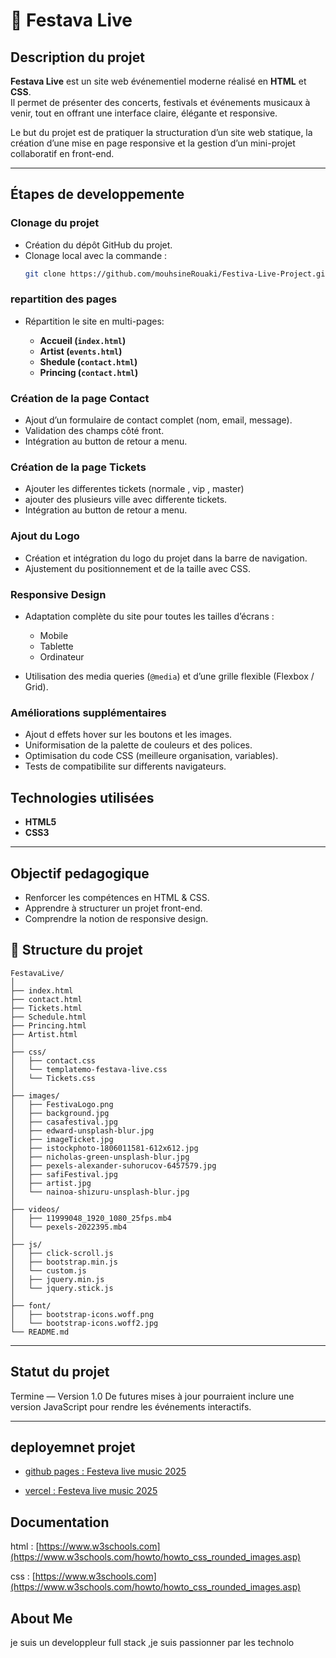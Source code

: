# 🎉 Festava Live

##  Description du projet
**Festava Live** est un site web événementiel moderne réalisé en **HTML** et **CSS**.  
Il permet de présenter des concerts, festivals et événements musicaux à venir, tout en offrant une interface claire, élégante et responsive.

Le but du projet est de pratiquer la structuration d’un site web statique, la création d’une mise en page responsive et la gestion d’un mini-projet collaboratif en front-end.

---

##  Étapes de developpemente

###  Clonage du projet
- Création du dépôt GitHub du projet.  
- Clonage local avec la commande :  
  ```bash
  git clone https://github.com/mouhsineRouaki/Festiva-Live-Project.git

###  repartition des pages

* Répartition le site en multi-pages:

  * **Accueil (`index.html`)**
  * **Artist (`events.html`)**
  * **Shedule (`contact.html`)**
  * **Princing (`contact.html`)**

###  Création de la page **Contact**

* Ajout d’un formulaire de contact complet (nom, email, message).
* Validation des champs côté front.
* Intégration au button de retour a menu.

###  Création de la page **Tickets**

* Ajouter les differentes tickets (normale , vip , master)
* ajouter des plusieurs ville avec differente tickets.
* Intégration au button de retour a menu.

###  Ajout du **Logo**

* Création et intégration du logo du projet dans la barre de navigation.
* Ajustement du positionnement et de la taille avec CSS.

###  **Responsive Design**

* Adaptation complète du site pour toutes les tailles d’écrans :

  * Mobile
  * Tablette
  * Ordinateur 
* Utilisation des media queries (`@media`) et d’une grille flexible (Flexbox / Grid).

### **Améliorations supplémentaires**

* Ajout d effets hover sur les boutons et les images.
* Uniformisation de la palette de couleurs et des polices.
* Optimisation du code CSS (meilleure organisation, variables).
* Tests de compatibilite sur differents navigateurs.

##  Technologies utilisées

* **HTML5**
* **CSS3**

---

##  Objectif pedagogique

* Renforcer les compétences en HTML & CSS.
* Apprendre à structurer un projet front-end.
* Comprendre la notion de responsive design.

## 📁 Structure du projet

```
FestavaLive/
│
├── index.html
├── contact.html
├── Tickets.html
├── Schedule.html
├── Princing.html
├── Artist.html
│
├── css/
│   ├── contact.css
│   └── templatemo-festava-live.css
│   └── Tickets.css
│
├── images/
│   ├── FestivaLogo.png
│   ├── background.jpg
│   ├── casafestival.jpg
│   ├── edward-unsplash-blur.jpg
│   ├── imageTicket.jpg
│   ├── istockphoto-1806011581-612x612.jpg
│   ├── nicholas-green-unsplash-blur.jpg
│   ├── pexels-alexander-suhorucov-6457579.jpg
│   ├── safiFestival.jpg
│   ├── artist.jpg
│   └── nainoa-shizuru-unsplash-blur.jpg
│
├── videos/
│   ├── 11999048_1920_1080_25fps.mb4
│   └── pexels-2022395.mb4
│
├── js/
│   ├── click-scroll.js
│   ├── bootstrap.min.js
│   └── custom.js
│   ├── jquery.min.js
│   └── jquery.stick.js
│
├── font/
│   ├── bootstrap-icons.woff.png
│   └── bootstrap-icons.woff2.jpg
└── README.md
```

---

##  Statut du projet

 Termine — Version 1.0
De futures mises à jour pourraient inclure une version JavaScript pour rendre les événements interactifs.

---

## deployemnet projet

 - [github pages : Festeva live music 2025](https://mouhsinerouaki.github.io/Festiva-Live-Project/)

  - [vercel : Festeva live music 2025](https://festiva-live-project.vercel.app/artist.html)



## Documentation

html : [https://www.w3schools.com](https://www.w3schools.com/howto/howto_css_rounded_images.asp)

css : [https://www.w3schools.com](https://www.w3schools.com/howto/howto_css_rounded_images.asp)



##  About Me
je suis un developpleur full stack  ,je suis passionner par les technolo

